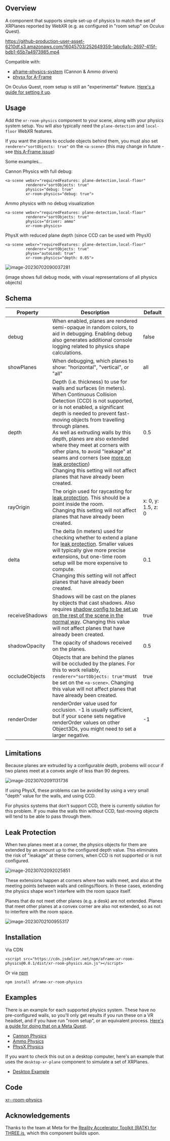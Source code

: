 ## Overview

A component that supports simple set-up of physics to match the set of XRPlanes reported by WebXR (e.g. as configured in "room setup" on Oculus Quest).

https://github-production-user-asset-6210df.s3.amazonaws.com/16045703/252649359-1abc6a1c-2697-415f-bdb1-65b7a4973985.mp4

Compatible with:

- [aframe-physics-system](https://github.com/c-frame/aframe-physics-system) (Cannon & Ammo drivers)
- [physx for A-Frame](https://github.com/c-frame/physx) 

On Oculus Quest, room setup is still an "experimental" feature.  [Here's a guide for setting it up](https://www.androidcentral.com/gaming/virtual-reality/how-to-set-up-your-room-for-meta-quest-pro-mixed-reality).



## Usage

Add the `xr-room-physics` component to your scene, along with your physics system setup.  You will also typically need the `plane-detection` and `local-floor` WebXR features.

If you want the planes to occlude objects behind them, you must also set `renderer="sortObjects: true"` on the `<a-scene>` (this may change in future - see [this A-Frame issue](https://github.com/aframevr/aframe/issues/5332))

Some examples...

Cannon Physics with full debug:

```
<a-scene webxr="requiredFeatures: plane-detection,local-floor"
         renderer="sortObjects: true"
         physics="debug: true"
         xr-room-physics="debug: true">
```



Ammo physics with no debug visualization

```
<a-scene webxr="requiredFeatures: plane-detection,local-floor"
         renderer="sortObjects: true"
         physics="driver: ammo"
         xr-room-physics>
```



PhysX with reduced plane depth (since CCD can be used with PhysX)

```
<a-scene webxr="requiredFeatures: plane-detection,local-floor"
         renderer="sortObjects: true"
         physx="autoLoad: true"
         xr-room-physics="depth: 0.05">
```

![image-20230702090037281](image-20230702090037281.png)

(image shows full debug mode, with visual representations of all physics objects)

## Schema


| Property       | Description                                                  | Default            |
| -------------- | ------------------------------------------------------------ | ------------------ |
| debug          | When enabled, planes are rendered semi-opaque in random colors, to aid in debugging.  Enabling debug also generates additional console logging related to physics shape calculations. | false              |
| showPlanes     | When debugging, which planes to show: "horizontal", "vertical", or "all" | all                |
| depth          | Depth (i.e. thickness) to use for walls and surfaces (in meters).  When  Continuous Collision Detection (CCD) is not supported, or is not enabled, a significant depth is needed to prevent fast-moving objects from travelling through planes.<br />As well as extruding walls by this depth, planes are also extended where they meet at corners with other plans, to avoid "leakage" at seams and corners (see [more on leak protection](#leak-protection))<br />Changing this setting will not affect planes that have already been created. | 0.5                |
| rayOrigin      | The origin used for raycasting for  [leak protection](#leak-protection).  This should be a point inside the room.<br />Changing this setting will not affect planes that have already been created. | x: 0, y: 1.5, z: 0 |
| delta          | The delta (in meters) used for checking whether to extend a plane for [leak protection](#leak-protection).  Smaller values will typically give more precise extensions, but one-time room setup will be more expensive to compute.<br />Changing this setting will not affect planes that have already been created. | 0.1                |
| receiveShadows | Shadows will be cast on the planes by objects that cast shadows.  Also requires [shadow config to be set up on the rest of the scene in the normal way](https://aframe.io/docs/1.4.0/components/shadow.html).  Changing this value will not affect planes that have already been created. | true               |
| shadowOpacity  | The opacity of shadows received on the planes.               | 0.5                |
| occludeObjects | Objects that are behind the planes will be occluded by the planes.  For this to work reliably, `renderer="sortObjects: true"`must be set on the `<a-scene>`.  Changing this value will not affect planes that have already been created. | true               |
| renderOrder    | renderOrder value used for occlusion.  -1 is usually sufficient, but if your scene sets negative renderOrder values on other Object3Ds, you might need to set a larger negative. | -1                 |



## Limitations

Because planes are extruded by a configurable depth, probems will occur if two planes meet at a convex angle of less than 90 degrees.

![image-20230702091131736](image-20230702091131736.png)

If using PhysX, these problems can be avoided by using a very small "depth" value for the walls, and using CCD.

For physics systems that don't support CCD, there is currently solution for this problem.  If you make the walls thin without CCD, fast-moving objects will tend to be able to pass through them.



## Leak Protection

When two planes meet at a corner, the physics objects for them are extended by an	 amount up to the configured depth value.  This eliminates the risk of "leakage" at these corners, when CCD is not supported or is not configured.

![image-20230702092025851](image-20230702092025851.png)

These extensions happen at corners where two walls meet, and also at the meeting points between walls and ceilings/floors.  In these cases, extending the physics shape won't interfere with the room space itself.

Planes that do not meet other planes (e.g. a desk) are not extended.  Planes that meet other planes at a convex corner are also not extended, so as not to interfere with the room space.

![image-20230702100955317](image-20230702100955317.png)



## Installation

Via CDN 
```
<script src="https://cdn.jsdelivr.net/npm/aframe-xr-room-physics@0.0.1/dist/xr-room-physics.min.js"></script>
```

Or via [npm](https://www.npmjs.com/package/aframe-polygon-wireframe)

```
npm install aframe-xr-room-physics
```



## Examples

There is an example for each supported physics system.  These have no pre-configured walls, so you'll only get results if you run these on a VR headset, and if you have run "room setup", or an equivalent process.  [Here's a guide for doing that on a Meta Quest](https://www.androidcentral.com/gaming/virtual-reality/how-to-set-up-your-room-for-meta-quest-pro-mixed-reality).

- [Cannon Physics](https://diarmidmackenzie.github.io/aframe-components/xr-room-physics/test/cannon-room.html)
- [Ammo Physics](https://diarmidmackenzie.github.io/aframe-components/xr-room-physics/test/ammo-room.html)
- [PhysX Physics](https://diarmidmackenzie.github.io/aframe-components/xr-room-physics/test/physx-room.html)



If you want to check this out on a desktop computer, here's an example that uses the `desktop-xr-plane` component to simulate a set of XRPlanes.

- [Desktop Example](https://diarmidmackenzie.github.io/aframe-components/components/xr-room-physics/test/ammo-desktop-room5.html)



## Code

  [xr--room-physics](https://github.com/diarmidmackenzie/aframe-components/blob/main/components/xr=-room-physics/index.js)



## Acknowledgements

Thanks to the team at Meta for the [Reality Accelerator Toolkit (RATK) for THREE.js](https://github.com/meta-quest/reality-accelerator-toolkit), which this component builds upon.





